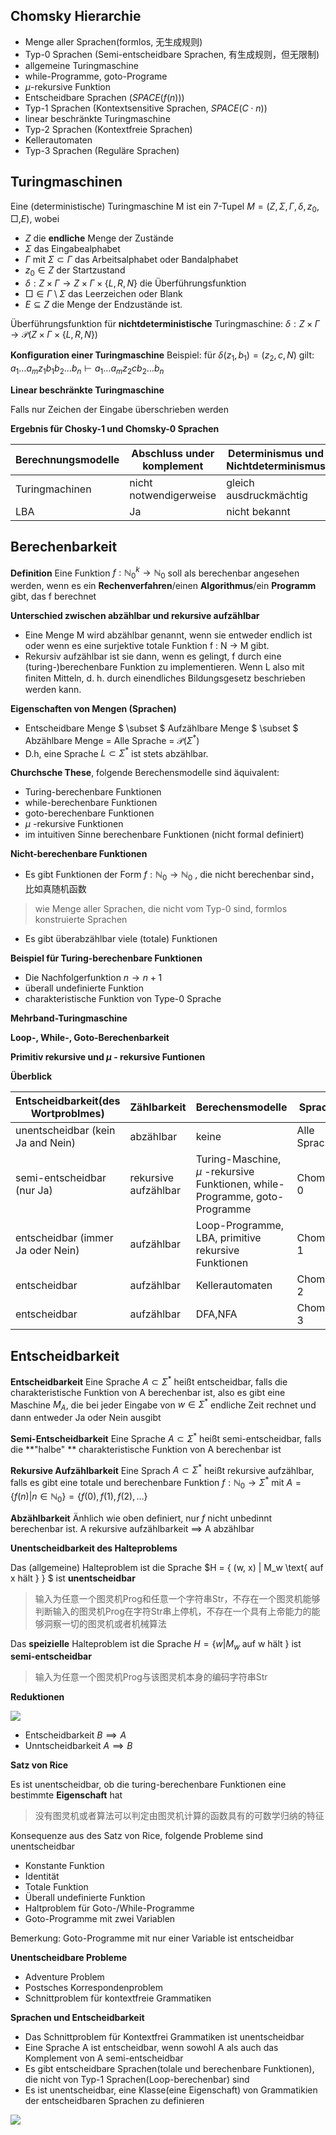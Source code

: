## Chomsky Hierarchie

* Menge aller Sprachen(formlos, 无生成规则)
* Typ-0 Sprachen (Semi-entscheidbare Sprachen, 有生成规则，但无限制)
 * allgemeine Turingmaschine
 * while-Programme, goto-Programe
 * $\mu$-rekursive Funktion
* Entscheidbare Sprachen ($SPACE(f(n))$)
* Typ-1 Sprachen (Kontextsensitive Sprachen, $SPACE(C \cdot n)$)
 * linear beschränkte Turingmaschine
* Typ-2 Sprachen (Kontextfreie Sprachen)
 * Kellerautomaten
* Typ-3 Sprachen (Reguläre Sprachen)

## Turingmaschinen

Eine (deterministische) Turingmaschine M ist ein 7-Tupel $M = (Z, \Sigma, \Gamma, \delta, z_0, \Box, E)$, wobei
* $Z$ die **endliche** Menge der Zustände
* $\Sigma$ das Eingabealphabet
* $\Gamma$ mit $\Sigma \subset \Gamma$ das Arbeitsalphabet oder Bandalphabet
* $z_0 \in Z$ der Startzustand
* $\delta : Z \times \Gamma \to Z \times \Gamma \times \{L,R,N\}$ die Überführungsfunktion
* $\Box \in \Gamma \setminus \Sigma$ das Leerzeichen oder Blank
* $E \subseteq Z$ die Menge der Endzustände ist.

Überführungsfunktion für **nichtdeterministische** Turingmaschine:
$\delta : Z \times \Gamma \to \mathcal{P} (Z \times \Gamma \times \{L,R,N\})$

**Konﬁguration einer Turingmaschine**
Beispiel: für $\delta(z_1,b_1) = (z_2,c,N)$ gilt: $a_1 \dots a_m z_1 b_1 b_2 \dots b_n \vdash a_1 \dots a_m z_2 c b_2 \dots b_n$

**Linear beschränkte Turingmaschine**

Falls nur Zeichen der Eingabe überschrieben werden


**Ergebnis für Chosky-1 und Chomsky-0 Sprachen**

| Berechnungsmodelle | Abschluss under komplement | Determinismus und Nichtdeterminismus |
| --- |--- |--- |
| Turingmachinen | nicht notwendigerweise | gleich ausdruckmächtig |
| LBA | Ja | nicht bekannt |  

## Berechenbarkeit

**Definition**
Eine Funktion $f: \mathbb{N}_0^k \to \mathbb{N}_0$ soll als berechenbar angesehen werden, wenn es ein **Rechenverfahren**/einen **Algorithmus**/ein **Programm** gibt, das f berechnet

**Unterschied zwischen abzählbar und rekursive aufzählbar**
* Eine Menge M wird abzählbar genannt, wenn sie entweder endlich ist oder wenn es eine surjektive totale Funktion f : N → M gibt.
* Rekursiv aufzählbar ist sie dann, wenn es gelingt, f durch eine (turing-)berechenbare Funktion zu implementieren. Wenn L also mit ﬁniten Mitteln, d. h. durch einendliches Bildungsgesetz beschrieben werden kann.

**Eigenschaften von Mengen (Sprachen)**
* Entscheidbare Menge $ \subset $ Aufzählbare Menge $ \subset $ Abzählbare Menge = Alle Sprache = $\mathcal{P}(\Sigma^*)$
* D.h, eine Sprache $L \subset \Sigma^*$ ist stets abzählbar.

**Churchsche These**, folgende Berechensmodelle sind äquivalent:
* Turing-berechenbare Funktionen
* while-berechenbare Funktionen
* goto-berechenbare Funktionen
* $\mu$ -rekursive Funktionen
* im intuitiven Sinne berechenbare Funktionen (nicht formal definiert)

**Nicht-berechenbare Funktionen**
* Es gibt Funktionen der Form $f: \mathbb{N}_0 \to \mathbb{N}_0$ , die nicht berechenbar sind，比如真随机函数
> wie Menge aller Sprachen, die nicht vom Typ-0 sind, formlos konstruierte Sprachen
* Es gibt überabzählbar viele (totale) Funktionen


**Beispiel für Turing-berechenbare Funktionen**
* Die Nachfolgerfunktion $n \to n + 1$
* überall undefinierte Funktion
* charakteristische Funktion von Type-0 Sprache


**Mehrband-Turingmaschine**

**Loop-, While-, Goto-Berechenbarkeit**

**Primitiv rekursive und $\mu$ - rekursive Funtionen**

**Überblick**

| Entscheidbarkeit(des Wortproblmes) | Zählbarkeit | Berechensmodelle | Sprachen |
| ------------ | ------------ | ------------ | ------------ |
| unentscheidbar (kein Ja and Nein)  | abzählbar | keine | Alle Sprache |
| semi-entscheidbar (nur Ja) | rekursive aufzählbar  | Turing-Maschine, $\mu$ -rekursive Funktionen, while-Programme, goto-Programme | Chomsky-0 |
| entscheidbar (immer Ja oder Nein) | aufzählbar | Loop-Programme, LBA, primitive rekursive Funktionen | Chomsky-1 |
| entscheidbar  | aufzählbar | Kellerautomaten | Chomsky-2 |
| entscheidbar  | aufzählbar | DFA,NFA | Chomsky-3 |

## Entscheidbarkeit

**Entscheidbarkeit**
Eine Sprache $A \subset \Sigma^{\ast}$ heißt entscheidbar, falls die charakteristische Funktion von A berechenbar ist, also es gibt eine Maschine $M_A$, die bei jeder Eingabe von $w \in \Sigma^{\ast}$ endliche Zeit rechnet und dann entweder Ja oder Nein ausgibt

**Semi-Entscheidbarkeit**
Eine Sprache $A \subset \Sigma^{\ast}$ heißt semi-entscheidbar, falls die **"halbe" ** charakteristische Funktion von A berechenbar ist

**Rekursive Aufzählbarkeit**
Eine Sprach $A \subset \Sigma^{\ast}$ heißt rekursive aufzählbar, falls es gibt eine totale und berechenbare Funktion $f: \mathbb{N}_0 \to \Sigma^{\ast}$ mit
$A = \{f(n) | n \in \mathbb{N}_0 \} = \{f(0),f(1),f(2),\dots \}$

**Abzählbarkeit**
Änhlich wie oben definiert, nur $f$ nicht unbedinnt berechenbar ist.
A rekursive aufzählbarkeit $\implies$ A abzählbar

**Unentscheidbarkeit des Halteproblems**

Das (allgemeine) Halteproblem ist die Sprache $H = \{ (w, x) | M_w \text{ auf x hält } \} $ ist **unentscheidbar**
> 输入为任意一个图灵机Prog和任意一个字符串Str，不存在一个图灵机能够判断输入的图灵机Prog在字符Str串上停机，不存在一个具有上帝能力的能够洞察一切的图灵机或者机械算法

Das **speizielle** Halteproblem ist die Sprache $H = \{ w | M_w \text{ auf w hält } \}$ ist **semi-entscheidbar**
> 输入为任意一个图灵机Prog与该图灵机本身的编码字符串Str

**Reduktionen**

![](img/reduktion.jpg)

- Entscheidbarkeit $B \implies A$
- Unntscheidbarkeit $A \implies B$

**Satz von Rice**

Es ist unentscheidbar, ob die turing-berechenbare Funktionen eine bestimmte **Eigenschaft** hat
> 没有图灵机或者算法可以判定由图灵机计算的函数具有的可数学归纳的特征

Konsequenze aus des Satz von Rice, folgende Probleme sind unentscheidbar
- Konstante Funktion
- Identität
- Totale Funktion
- Überall undefinierte Funktion
- Haltproblem für Goto-/While-Programme
- Goto-Programme mit zwei Variablen

Bemerkung: Goto-Programme mit nur einer Variable ist entscheidbar

**Unentscheidbare Probleme**
- Adventure Problem
- Postsches Korrespondenproblem
- Schnittproblem für kontextfreie Grammatiken

**Sprachen und Entscheidbarkeit**
- Das Schnittproblem für Kontextfrei Grammatiken ist unentscheidbar
- Eine Sprache A ist entscheidbar, wenn sowohl A als auch das Komplement von A semi-entscheidbar
- Es gibt entscheidbare Sprachen(tolale und berechenbare Funktionen), die nicht von Typ-1 Sprachen(Loop-berechenbar) sind
- Es ist unentscheidbar, eine Klasse(eine Eigenschaft) von Grammatikien der entscheidbaren Sprachen zu definieren

![](img/sprach_architektur.jpg)
